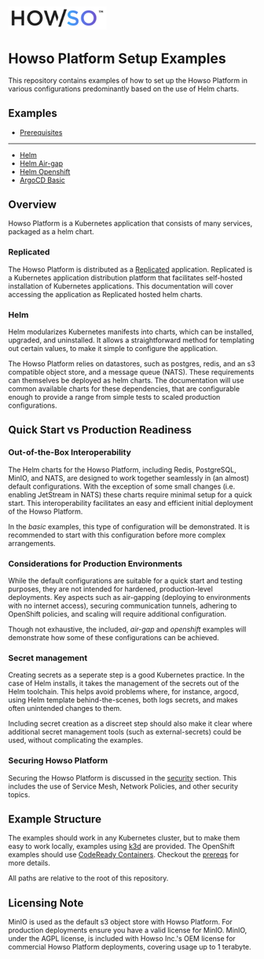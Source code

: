 <img src="assets/logo-gradient-light-bg.png" alt="Logo" width="200"/>

# Howso Platform Setup Examples

This repository contains examples of how to set up the Howso Platform in various configurations predominantly based on the use of Helm charts.

## Examples
- [Prerequisites](prereqs/README.md)
---
- [Helm](helm-basic/README.md)
- [Helm Air-gap](helm-air-gap/README.md)
- [Helm Openshift](helm-openshift/README.md)
- [ArgoCD Basic](argocd-basic/README.md)

## Overview
Howso Platform is a Kubernetes application that consists of many services, packaged as a helm chart. 


### Replicated
The Howso Platform is distributed as a [Replicated](https://www.replicated.com/) application.  Replicated is a Kubernetes application distribution platform that facilitates self-hosted installation of Kubernetes applications.  This documentation will cover accessing the application as Replicated hosted helm charts.  

### Helm
Helm modularizes Kubernetes manifests into charts, which can be installed, upgraded, and uninstalled. It allows a straightforward method for templating out certain values, to make it simple to configure the application.

The Howso Platform relies on datastores, such as postgres, redis, and an s3 compatible object store, and a message queue (NATS).  These requirements can themselves be deployed as helm charts.  The documentation will use common available charts for these dependencies, that are configurable enough to provide a range from simple tests to scaled production configurations.


## Quick Start vs Production Readiness

### Out-of-the-Box Interoperability
The Helm charts for the Howso Platform, including Redis, PostgreSQL, MinIO, and NATS, are designed to work together seamlessly in (an almost) default configurations. With the exception of some small changes (i.e. enabling JetStream in NATS) these charts require minimal setup for a quick start. This interoperability facilitates an easy and efficient initial deployment of the Howso Platform.

In the _basic_ examples, this type of configuration will be demonstrated.  It is recommended to start with this configuration before more complex arrangements.

### Considerations for Production Environments
While the default configurations are suitable for a quick start and testing purposes, they are not intended for hardened, production-level deployments. Key aspects such as air-gapping (deploying to environments with no internet access), securing communication tunnels, adhering to OpenShift policies, and scaling will require additional configuration. 

Though not exhaustive, the included, _air-gap_ and _openshift_ examples will demonstrate how some of these configurations can be achieved. 

### Secret management
Creating secrets as a seperate step is a good Kubernetes practice.  In the case of Helm installs, it takes the management of the secrets out of the Helm toolchain.  This helps avoid problems where, for instance, argocd, using Helm template behind-the-scenes, both logs secrets, and makes often unintended changes to them.

Including secret creation as a discreet step should also make it clear where additional secret management tools (such as external-secrets) could be used, without complicating the examples.

### Securing Howso Platform
Securing the Howso Platform is discussed in the [security](security/README.md) section.  This includes the use of Service Mesh, Network Policies, and other security topics. 

## Example Structure

The examples should work in any Kubernetes cluster, but to make them easy to work locally, examples using [k3d](https://k3d.io/) are provided.  The OpenShift examples should use [CodeReady Containers](https://developers.redhat.com/products/codeready-containers/overview).  Checkout the [prereqs](prereqs/README.md) for more details. 


All paths are relative to the root of this repository.


## Licensing Note
MinIO is used as the default s3 object store with Howso Platform.  For production deployments ensure you have a valid license for MinIO.
MinIO, under the AGPL license, is included with Howso Inc.'s OEM license for commercial Howso Platform deployments, covering usage up to 1 terabyte.

